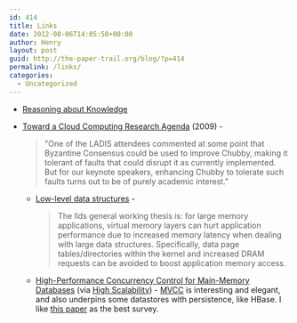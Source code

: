```yaml
---
id: 414
title: Links
date: 2012-08-06T14:05:50+00:00
author: Henry
layout: post
guid: http://the-paper-trail.org/blog/?p=414
permalink: /links/
categories:
  - Uncategorized
---
```

  * [Reasoning about Knowledge](http://www.bigredbits.com/archives/382)
  * [Toward a Cloud Computing Research Agenda](http://www.cs.cornell.edu/projects/quicksilver/public_pdfs/sigact2.pdf) (2009) -
  
    > "One of the LADIS attendees commented at some point that Byzantine Consensus could be used to improve Chubby, making it tolerant of faults that could disrupt it as currently implemented. But for our keynote speakers, enhancing Chubby to tolerate such faults turns out to be of purely academic interest."
    
      * [Low-level data structures](https://github.com/johnj/llds) - </p> 
        > The llds general working thesis is: for large memory applications, virtual memory layers can hurt application performance due to increased memory latency when dealing with large data structures. Specifically, data page tables/directories within the kernel and increased DRAM requests can be avoided to boost application memory access.
    
      * [High-Performance Concurrency Control for Main-Memory Databases](http://arxiv.org/pdf/1201.0228v1.pdf) (via [High Scalability](http://highscalability.com/blog/2012/8/6/paper-high-performance-concurrency-control-mechanisms-for-ma.html)) - [MVCC](http://en.wikipedia.org/wiki/Multiversion_concurrency_control) is interesting and elegant, and also underpins some datastores with persistence, like HBase. I like [this paper](http://staff.ustc.edu.cn/~jpq/paper/flash/1983-TODS-Multiversion%20Concurrency%20Control-Theory%20and%20Algorithms.pdf) as the best survey.</ul>
